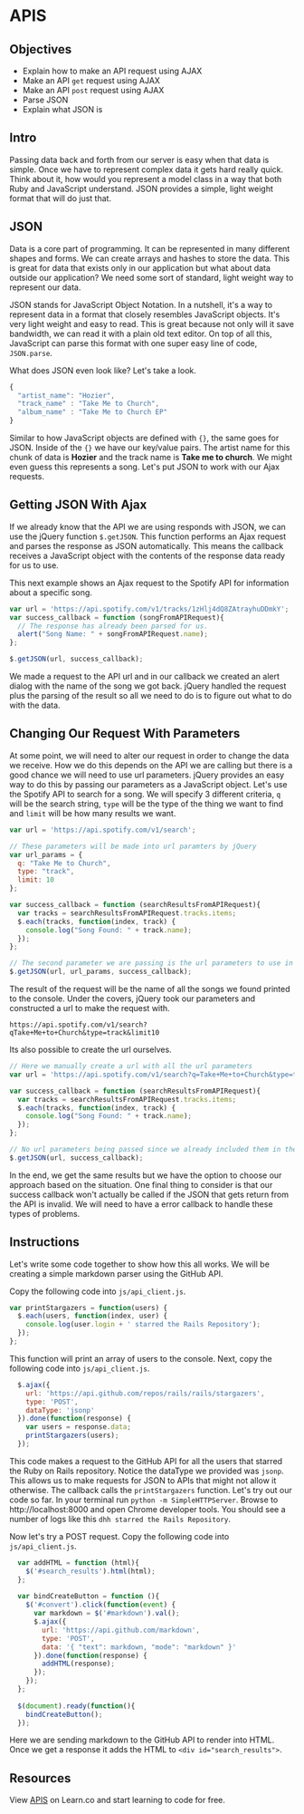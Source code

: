 # APIS

## Objectives 
+ Explain how to make an API request using AJAX
+ Make an API `get` request using AJAX
+ Make an API `post` request using AJAX
+ Parse JSON
+ Explain what JSON is

## Intro

Passing data back and forth from our server is easy when that data is
simple. Once we have to represent complex data it gets hard really quick.
Think about it, how would you represent a model class in a
way that both Ruby and JavaScript understand. JSON provides a simple,
light weight format that will do just that.

## JSON

Data is a core part of programming. It can be represented in many different shapes and forms. We can create arrays and hashes to store the data. This is great for data that exists only in our application but what about data outside our application? We need some sort of standard, light weight way to represent our data.

JSON stands for JavaScript Object Notation. In a nutshell, it's a way to represent data in a format that closely resembles JavaScript objects. It's very light weight and easy to read. This is great because not only will it save bandwidth, we can read it with a plain old text editor. On top of all this, JavaScript can parse this format with one super easy line of code, `JSON.parse`.

What does JSON even look like? Let's take a look.

```javascript
{
  "artist_name": "Hozier",
  "track_name" : "Take Me to Church",
  "album_name" : "Take Me to Church EP"
}
```
Similar to how JavaScript objects are defined with `{}`, the same goes for JSON. Inside of the `{}` we have our key/value pairs. The artist name for this chunk of data is **Hozier** and the track name is **Take me to church**. We might even guess this represents a song. Let's put JSON to work with our Ajax requests.

## Getting JSON With Ajax
If we already know that the API we are using responds with JSON, we can use the jQuery function `$.getJSON`. This function performs an Ajax request and parses the response as JSON automatically. This means the callback receives a JavaScript object with the contents of the response data ready for us to use.

This next example shows an Ajax request to the Spotify API for information about a specific song.

```javascript
var url = 'https://api.spotify.com/v1/tracks/1zHlj4dQ8ZAtrayhuDDmkY';
var success_callback = function (songFromAPIRequest){
  // The response has already been parsed for us.
  alert("Song Name: " + songFromAPIRequest.name);
};

$.getJSON(url, success_callback);
```
We made a request to the API url and in our callback we created an alert dialog with the name of the song we got back. jQuery handled the request plus the parsing of the result so all we need to do is to figure out what to do with the data.

## Changing Our Request With Parameters
At some point, we will need to alter our request in order to change the data we receive. How we do this depends on the API we are calling but there is a good chance we will need to use url parameters. jQuery provides an easy way to do this by passing our parameters as a JavaScript object. Let's use the Spotify API to search for a song. We will specify 3 different criteria, `q` will be the search string, `type` will be the type of the thing we want to find and `limit` will be how many results we want.

```javascript
var url = 'https://api.spotify.com/v1/search';

// These parameters will be made into url paramters by jQuery
var url_params = {
  q: "Take Me to Church",
  type: "track",
  limit: 10
};

var success_callback = function (searchResultsFromAPIRequest){
  var tracks = searchResultsFromAPIRequest.tracks.items;
  $.each(tracks, function(index, track) {
    console.log("Song Found: " + track.name);
  });
};

// The second parameter we are passing is the url parameters to use in the request
$.getJSON(url, url_params, success_callback);
```
The result of the request will be the name of all the songs we found printed to the console. Under the covers, jQuery took our parameters and constructed a url to make the request with.

```
https://api.spotify.com/v1/search?qTake+Me+to+Church&type=track&limit10
```

Its also possible to create the url ourselves.

```javascript
// Here we manually create a url with all the url parameters
var url = 'https://api.spotify.com/v1/search?q=Take+Me+to+Church&type=track&limit=10';

var success_callback = function (searchResultsFromAPIRequest){
  var tracks = searchResultsFromAPIRequest.tracks.items;
  $.each(tracks, function(index, track) {
    console.log("Song Found: " + track.name);
  });
};

// No url parameters being passed since we already included them in the url
$.getJSON(url, success_callback);
```
In the end, we get the same results but we have the option to choose our approach based on the situation. One final thing to consider is that our success callback won't actually be called if the JSON that gets return from the API is invalid. We will need to have a error callback to handle these types of problems.

## Instructions
Let's write some code together to show how this all works. We will be
creating a simple markdown parser using the GitHub API.

Copy the following code into `js/api_client.js`.
```javascript
var printStargazers = function(users) {
  $.each(users, function(index, user) {
    console.log(user.login + ' starred the Rails Repository');
  });
};
```

This function will print an array of users to the console. Next, copy the following code into `js/api_client.js`.

```javascript
  $.ajax({
    url: 'https://api.github.com/repos/rails/rails/stargazers',
    type: 'POST',
    dataType: 'jsonp'
  }).done(function(response) {
    var users = response.data;
    printStargazers(users);
  });
```
This code makes a request to the GitHub API for all the users that starred the Ruby on Rails repository. Notice the dataType we provided was `jsonp`. This allows us to make requests for JSON to APIs that might not allow it otherwise. The callback calls the `printStargazers` function. Let's try out our code so far. In your terminal run `python -m SimpleHTTPServer`. Browse to http://localhost:8000 and open Chrome developer tools. You should see a number of logs like this `dhh starred the Rails Repository`.

Now let's try a POST request. Copy the following code into `js/api_client.js`. 

```javascript
  var addHTML = function (html){
    $('#search_results').html(html);
  };
  
  var bindCreateButton = function (){
    $('#convert').click(function(event) {
      var markdown = $('#markdown').val();
      $.ajax({
        url: 'https://api.github.com/markdown',
        type: 'POST',
        data: '{ "text": markdown, "mode": "markdown" }'
      }).done(function(response) {
        addHTML(response);
      });
    });
  };
  
  $(document).ready(function(){
    bindCreateButton();
  });
```
Here we are sending markdown to the GitHub API to render into HTML. Once we get a response it adds the HTML to `<div id="search_results">`.

## Resources

<p data-visibility='hidden'>View <a href='https://learn.co/lessons/js-apis-readme' title='APIS'>APIS</a> on Learn.co and start learning to code for free.</p>
